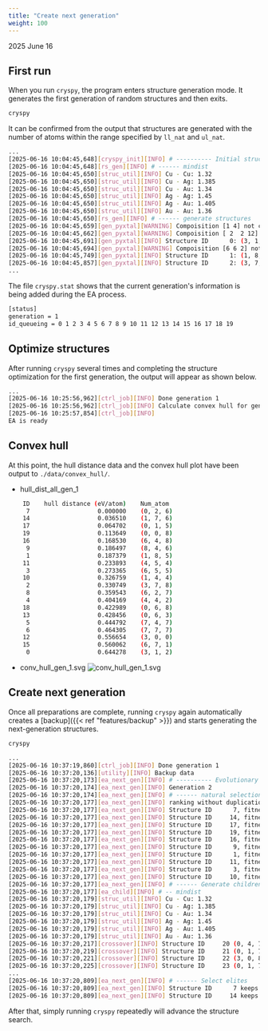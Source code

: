 ```yaml
---
title: "Create next generation"
weight: 100
---
```


2025 June 16

## First run
When you run `cryspy`, the program enters structure generation mode.
It generates the first generation of random structures and then exits.
``` bash
cryspy
```

It can be confirmed from the output that structures are generated with the number of atoms within the range specified by `ll_nat` and `ul_nat`.

``` bash
...
[2025-06-16 10:04:45,648][cryspy_init][INFO] # ---------- Initial structure generation
[2025-06-16 10:04:45,648][rs_gen][INFO] # ------ mindist
[2025-06-16 10:04:45,650][struc_util][INFO] Cu - Cu: 1.32
[2025-06-16 10:04:45,650][struc_util][INFO] Cu - Ag: 1.385
[2025-06-16 10:04:45,650][struc_util][INFO] Cu - Au: 1.34
[2025-06-16 10:04:45,650][struc_util][INFO] Ag - Ag: 1.45
[2025-06-16 10:04:45,650][struc_util][INFO] Ag - Au: 1.405
[2025-06-16 10:04:45,650][struc_util][INFO] Au - Au: 1.36
[2025-06-16 10:04:45,650][rs_gen][INFO] # ------ generate structures
[2025-06-16 10:04:45,659][gen_pyxtal][WARNING] Compoisition [1 4] not compatible with symmetry 34:     spg = 34 retry.
[2025-06-16 10:04:45,662][gen_pyxtal][WARNING] Compoisition [ 2  2 12] not compatible with symmetry 39:     spg = 39 retry.
[2025-06-16 10:04:45,691][gen_pyxtal][INFO] Structure ID      0: (3, 1, 2) Space group:  82 --> 119 I-4m2
[2025-06-16 10:04:45,694][gen_pyxtal][WARNING] Compoisition [6 6 2] not compatible with symmetry 57:     spg = 57 retry.
[2025-06-16 10:04:45,749][gen_pyxtal][INFO] Structure ID      1: (1, 8, 5) Space group:  71 -->  71 Immm
[2025-06-16 10:04:45,857][gen_pyxtal][INFO] Structure ID      2: (3, 7, 8) Space group: 174 --> 174 P-6
...
```

The file `cryspy.stat` shows that the current generation's information is being added during the EA process.
``` bash
[status]
generation = 1
id_queueing = 0 1 2 3 4 5 6 7 8 9 10 11 12 13 14 15 16 17 18 19
```


## Optimize structures
After running `cryspy` several times and completing the structure optimization for the first generation, the output will appear as shown below.
``` bash
...
[2025-06-16 10:25:56,962][ctrl_job][INFO] Done generation 1
[2025-06-16 10:25:56,962][ctrl_job][INFO] Calculate convex hull for generation 1
[2025-06-16 10:25:57,854][ctrl_job][INFO] 
EA is ready
```

## Convex hull
At this point, the hull distance data and the convex hull plot have been output to `./data/convex_hull/`.

- hull_dist_all_gen_1
``` bash
    ID    hull distance (eV/atom)    Num_atom
     7                   0.000000    (0, 2, 6)
    14                   0.036510    (1, 7, 6)
    17                   0.064702    (0, 1, 5)
    19                   0.113649    (0, 0, 8)
    16                   0.168530    (6, 4, 8)
     9                   0.186497    (8, 4, 6)
     1                   0.187379    (1, 8, 5)
    11                   0.233893    (4, 5, 4)
     3                   0.273365    (6, 5, 5)
    10                   0.326759    (1, 4, 4)
     2                   0.330749    (3, 7, 8)
     8                   0.359543    (6, 2, 7)
     4                   0.404169    (4, 4, 2)
    18                   0.422989    (0, 6, 8)
    13                   0.428456    (0, 6, 3)
     5                   0.444792    (7, 4, 7)
     6                   0.464305    (7, 7, 7)
    12                   0.556654    (3, 0, 0)
    15                   0.560062    (6, 7, 1)
     0                   0.644278    (3, 1, 2)
```

- conv_hull_gen_1.svg
![conv_hull_gen_1.svg](/images/tutorial/EA-vc/3d/conv_hull_gen_1.svg?width=40vw)

## Create next generation
Once all preparations are complete, running `cryspy` again automatically creates a [backup]({{< ref "features/backup" >}}) and starts generating the next-generation structures.
``` bash
cryspy
```
``` bash
...
[2025-06-16 10:37:19,860][ctrl_job][INFO] Done generation 1
[2025-06-16 10:37:20,136][utility][INFO] Backup data
[2025-06-16 10:37:20,173][ea_next_gen][INFO] # ---------- Evolutionary algorithm
[2025-06-16 10:37:20,174][ea_next_gen][INFO] Generation 2
[2025-06-16 10:37:20,174][ea_next_gen][INFO] # ------ natural selection
[2025-06-16 10:37:20,177][ea_next_gen][INFO] ranking without duplication (including elite):
[2025-06-16 10:37:20,177][ea_next_gen][INFO] Structure ID      7, fitness:    0.00000
[2025-06-16 10:37:20,177][ea_next_gen][INFO] Structure ID     14, fitness:    0.03651
[2025-06-16 10:37:20,177][ea_next_gen][INFO] Structure ID     17, fitness:    0.06470
[2025-06-16 10:37:20,177][ea_next_gen][INFO] Structure ID     19, fitness:    0.11365
[2025-06-16 10:37:20,177][ea_next_gen][INFO] Structure ID     16, fitness:    0.16853
[2025-06-16 10:37:20,177][ea_next_gen][INFO] Structure ID      9, fitness:    0.18650
[2025-06-16 10:37:20,177][ea_next_gen][INFO] Structure ID      1, fitness:    0.18738
[2025-06-16 10:37:20,177][ea_next_gen][INFO] Structure ID     11, fitness:    0.23389
[2025-06-16 10:37:20,177][ea_next_gen][INFO] Structure ID      3, fitness:    0.27336
[2025-06-16 10:37:20,177][ea_next_gen][INFO] Structure ID     10, fitness:    0.32676
[2025-06-16 10:37:20,177][ea_next_gen][INFO] # ------ Generate children
[2025-06-16 10:37:20,177][ea_child][INFO] # -- mindist
[2025-06-16 10:37:20,179][struc_util][INFO] Cu - Cu: 1.32
[2025-06-16 10:37:20,179][struc_util][INFO] Cu - Ag: 1.385
[2025-06-16 10:37:20,179][struc_util][INFO] Cu - Au: 1.34
[2025-06-16 10:37:20,179][struc_util][INFO] Ag - Ag: 1.45
[2025-06-16 10:37:20,179][struc_util][INFO] Ag - Au: 1.405
[2025-06-16 10:37:20,179][struc_util][INFO] Au - Au: 1.36
[2025-06-16 10:37:20,217][crossover][INFO] Structure ID     20 (0, 4, 7) was generated from     19 and     14 by crossover. Space group:   1 P1
[2025-06-16 10:37:20,219][crossover][INFO] Structure ID     21 (0, 1, 7) was generated from      7 and     17 by crossover. Space group:   1 P1
[2025-06-16 10:37:20,221][crossover][INFO] Structure ID     22 (3, 0, 8) was generated from     16 and     19 by crossover. Space group:   1 P1
[2025-06-16 10:37:20,225][crossover][INFO] Structure ID     23 (0, 1, 7) was generated from      7 and     17 by crossover. Space group:   1 P1
...
[2025-06-16 10:37:20,809][ea_next_gen][INFO] # ------ Select elites
[2025-06-16 10:37:20,809][ea_next_gen][INFO] Structure ID      7 keeps as the elite
[2025-06-16 10:37:20,809][ea_next_gen][INFO] Structure ID     14 keeps as the elite
```

After that, simply running `cryspy` repeatedly will advance the structure search.